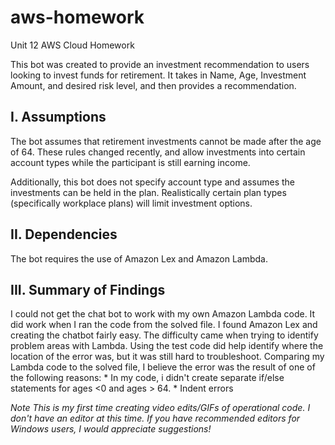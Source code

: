 # aws-homework
Unit 12  AWS Cloud Homework

This bot was created to provide an investment recommendation to users looking to invest funds for retirement. It takes in Name, Age, Investment Amount, and desired risk level, and then provides a recommendation.

## I. Assumptions
The bot assumes that retirement investments cannot be made after the age of 64. These rules changed recently, and allow investments into certain account types while the participant is still earning income.

Additionally, this bot does not specify account type and assumes the investments can be held in the plan. Realistically certain plan types (specifically workplace plans) will limit investment options.

## II. Dependencies
The bot requires the use of Amazon Lex and Amazon Lambda.

## III. Summary of Findings
I could not get the chat bot to work with my own Amazon Lambda code. It did work when I ran the code from the solved file. I found Amazon Lex and creating the chatbot fairly easy. The difficulty came when trying to identify problem areas with Lambda. Using the test code did help identify where the location of the error was, but it was still hard to troubleshoot. Comparing my Lambda code to the solved file, I believe the error was the result of one of the following reasons:
    * In my code, i didn't create separate if/else statements for ages <0 and ages > 64.
    * Indent errors

*Note This is my first time creating video edits/GIFs of operational code. I don't have an editor at this time. If you have recommended editors for Windows users, I would appreciate suggestions!*